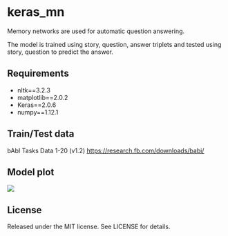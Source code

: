# keras_mn
Memory networks are used for automatic question answering.

The model is trained using story, question, answer triplets and tested using story, question to predict the answer.

## Requirements
* nltk==3.2.3
* matplotlib==2.0.2
* Keras==2.0.6
* numpy==1.12.1

## Train/Test data
bAbI Tasks Data 1-20 (v1.2) https://research.fb.com/downloads/babi/

## Model plot
<p>
  <img src="https://github.com/shuuchen/keras_mn/blob/master/model.png" />
</p>

## License
Released under the MIT license. See LICENSE for details.
